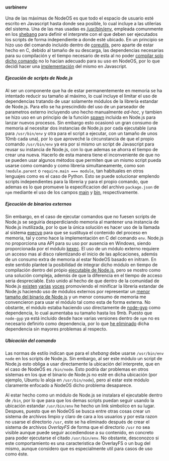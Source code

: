#### usrbinenv

Una de las máximas de NodeOS es que todo el espacio de usuario esté escrito en
Javascript hasta donde sea posible, lo cual incluye a las utilerias del sistema.
Una de las mas usadas es [/usr/bin/env](https://es.wikipedia.org/wiki/Env),
empleada comunmente en los [shebang](https://es.wikipedia.org/wiki/Shebang) para
definir el interprete con el que deben ser ejecutados los scripts de forma
independiente a donde esté ubicado. En un principio se hizo uso del comando
incluido dentro de [coreutils](http://www.gnu.org/software/coreutils), pero
aparte de estar hecho en C, debido al tamaño de su descarga, las dependencias
necesarias para su compilación y el tiempo necesario de esta al no poder
[compilar solo dicho comando](http://lists.gnu.org/archive/html/coreutils/2014-12/msg00014.html)
no lo hacian adecuado para su uso en NodeOS, por lo que decidí hacer una
[implementación](https://github.com/piranna/usrbinenv) del mismo en Javascript.

##### Ejecución de scripts de Node.js

Al ser un componente que ha de estar permanentemente en memoria se ha intentado
reducir su tamaño al máximo, lo cual incluye el limitar el uso de dependencias
tratando de usar solamente módulos de la librería estandar de Node.js. Para ello
se ha prescindido del uso de un parseador de parametros externo incluyendo uno
hecho manualmente *ad-hoc*, y tambien se hizo uso en un principio de la función
[spawn](https://nodejs.org/api/child_process.html#child_process_child_process_spawn_command_args_options)
incluida en Node.js para lanzar nuevos procesos. Sin embargo esto ocasionó un
gran consumo de memoria al necesitar dos instancias de Node.js por cada
ejecutable (una para `/usr/bin/env` y otra para el script a ejecutar, con un
tamaño de unos 10mb cada una), por lo que aproveché la circunstancia de que el
propio comando `/usr/bin/env` ya era por si mismo un script de Javascript para
reusar su instancia de Node.js, con lo que ademas se ahorra el tiempo de crear
una nueva. Hacerlo de esta manera tiene el inconveniente de que no se pueden
usar algunos métodos que permiten que un mismo script pueda usarse como comando
y como libreria simultaneamente, como son `!module.parent` o `require.main ===
module`, tan habituales en otros lenguajes como es el caso de Python. Esto se
puede solucionar emplendo scripts independientes para la libreria y para el
propio comando, que ademas es lo que promueve la especificacion del archivo
`package.json` de `npm` mediante el uso de los campos
[main](https://docs.npmjs.com/files/package.json#main) y
[bin](https://docs.npmjs.com/files/package.json#bin), respectivamente.

##### Ejecución de binarios externos

Sin embargo, en el caso de ejecutar comandos que no fuesen scripts de Node.js
se seguiria desperdiciando memoria al mantener una instancia de Node.js
inutilizada, por lo que la única solución es hacer uso de la llamada al sistema
[execvp](http://linux.die.net/man/3/execvp) para que se sustituya el contenido
del proceso en memoria, tal y como hace la implementación en C del comando `env`.
Node.js no proporciona una API para su uso por ausencia en Windows, siendo
proporcionada por el módulo [kexec](https://github.com/jprichardson/node-kexec).
El uso de un módulo externo requiere un acceso mas al disco ralentizando el
inicio de las aplicaciones, ademśs de un consumo extra de memoria al estar
NodeOS basado en initram. En este sentido planteé la posibilidad de integrar
dicho módulo en tiempo de compilación dentro del própio
[ejecutable de Node.js](https://github.com/nodejs/node-v0.x-archive/issues/14354),
pero se mostro como una solución compleja, ademśs de que la diferencia en el
tiempo de acceso seria despreciable. Esto unido al hecho de que dentro de la
comunidad de Node.js [existen](https://github.com/nodejs/NG/issues/18)
[varias](https://r.va.gg/2014/06/why-i-dont-use-nodes-core-stream-module.html)
[voces](https://github.com/nodejs/NG/issues/9) promoviendo el minificar la
libreria estandar de Node.js haciendo uso de módulos externos por representar un
[menor tamaño del binario de Node.js](https://github.com/nodejs/node/issues/2948)
y un menor consumo de memoria me convencieron para usar el módulo tal como esta
de forma externa. No obstante, el módulo estaba haciendo uso directamente de
[node-gyp](https://github.vom/nodejs/node-gyp) como dependencia, lo cual
aumentaba su tamaño hasta los 9mb. Puesto que `node-gyp` ya está incluido desde
hace varias versiones dentro de `npm` no es necesario definirlo como dependencia,
por lo que [he eliminado](https://github.com/jprichardson/node-kexec/pull/24)
dicha dependencia sin mayores problemas al respecto.

##### Ubicación del comando

Las normas de estilo indican que para el *shebang* debe usarse `/usr/bin/env
node` en los scripts de Node.js. Sin embargo, al ser este módulo un script de
Node.js esto obliga a usar directamente la ubicación del interprete, que en el
caso de NodeOS es `/bin/node`. Esto podría dar problemas en otros sistemas en
los que el binario de Node.js no esté en dicha ubicación (por ejemplo, Ubuntu lo
aloja en `/usr/bin/node`), pero al estar este módulo claramente enfocado a
NodeOS dicho problema desaparece.

Al estar hecho como un módulo de Node.js se instalara el ejecutable dentro de
`/bin`, por lo que para que los demas scripts puedan seguir usando la ubicación
estandar `/usr/bin/env` he hecho un link simbolico en su lugar. Despues, puesto
que en NodeOS se busca entre otras cosas crear un sistema de archivos limpio y
claro de cara a los usuarios y por esta razon no usarse el directorio `/usr`,
este se ha eliminado después de crear el sistema de archivos *OverlayFS* de
forma que el directorio `/usr` no sea visible aunque puede seguir accediendose a
su contenido, en concreto para poder ejecutarse el citado `/usr/bin/env`. No
obstante, desconozco si este comportamiento es una caracteristica de OverlayFS o
un bug del mismo, aunque considero que es especialmente util para casos de uso
como éste.
